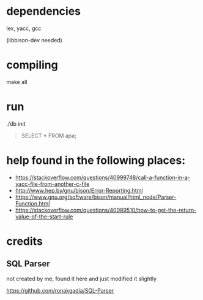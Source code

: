# dependencies

lex, yacc, gcc

(libbison-dev needed)

# compiling

make all

# run

./db init

> SELECT * FROM apa;

# help found in the following places:

* https://stackoverflow.com/questions/40999748/call-a-function-in-a-yacc-file-from-another-c-file
* http://www.hep.by/gnu/bison/Error-Reporting.html
* https://www.gnu.org/software/bison/manual/html_node/Parser-Function.html
* https://stackoverflow.com/questions/40089510/how-to-get-the-return-value-of-the-start-rule

# credits

## SQL Parser

not created by me, found it here and just modified it slightly

https://github.com/ronakgadia/SQL-Parser
